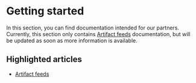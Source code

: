 # Getting started

In this section, you can find documentation intended for our partners. Currently, this section only contains [Artifact feeds](./artifact_feeds/intro.md) documentation, but will be updated as soon as more information is available.

## Highlighted articles

- [Artifact feeds](./artifact_feeds/intro.md)
